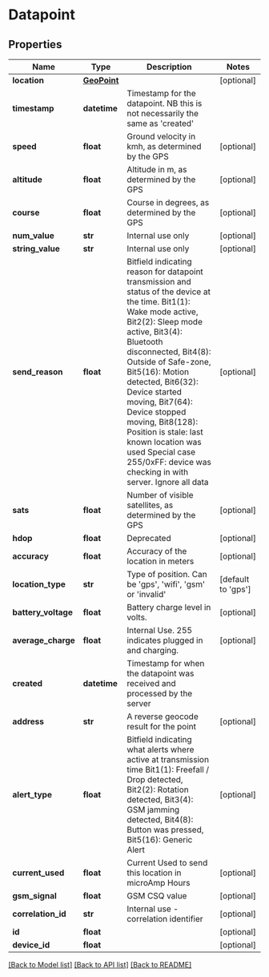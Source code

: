 # Datapoint

## Properties
Name | Type | Description | Notes
------------ | ------------- | ------------- | -------------
**location** | [**GeoPoint**](GeoPoint.md) |  | [optional] 
**timestamp** | **datetime** | Timestamp for the datapoint. NB this is not necessarily the same as &#39;created&#39; | 
**speed** | **float** | Ground velocity in kmh, as determined by the GPS | [optional] 
**altitude** | **float** | Altitude in m, as determined by the GPS | [optional] 
**course** | **float** | Course in degrees, as determined by the GPS | [optional] 
**num_value** | **str** | Internal use only | [optional] 
**string_value** | **str** | Internal use only | [optional] 
**send_reason** | **float** | Bitfield indicating reason for datapoint transmission and status of the device at the time.   Bit1(1): Wake mode active,    Bit2(2): Sleep mode active,    Bit3(4): Bluetooth disconnected,    Bit4(8): Outside of Safe-zone,    Bit5(16): Motion detected,    Bit6(32): Device started moving,    Bit7(64): Device stopped moving,    Bit8(128): Position is stale: last known location was used   Special case 255/0xFF: device was checking in with server. Ignore all data | [optional] 
**sats** | **float** | Number of visible satellites, as determined by the GPS | [optional] 
**hdop** | **float** | Deprecated | [optional] 
**accuracy** | **float** | Accuracy of the location in meters | [optional] 
**location_type** | **str** | Type of position. Can be &#39;gps&#39;, &#39;wifi&#39;, &#39;gsm&#39; or &#39;invalid&#39; | [default to 'gps']
**battery_voltage** | **float** | Battery charge level in volts. | [optional] 
**average_charge** | **float** | Internal Use. 255 indicates plugged in and charging. | [optional] 
**created** | **datetime** | Timestamp for when the datapoint was received and processed by the server | 
**address** | **str** | A reverse geocode result for the point | [optional] 
**alert_type** | **float** | Bitfield indicating what alerts where active at transmission time   Bit1(1): Freefall / Drop detected,    Bit2(2): Rotation detected,    Bit3(4): GSM jamming detected,    Bit4(8): Button was pressed,    Bit5(16): Generic Alert  | [optional] 
**current_used** | **float** | Current Used to send this location in microAmp Hours | [optional] 
**gsm_signal** | **float** | GSM CSQ value | [optional] 
**correlation_id** | **str** | Internal use - correlation identifier | [optional] 
**id** | **float** |  | [optional] 
**device_id** | **float** |  | [optional] 

[[Back to Model list]](../README.md#documentation-for-models) [[Back to API list]](../README.md#documentation-for-api-endpoints) [[Back to README]](../README.md)


